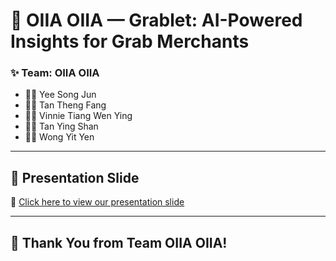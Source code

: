 # 🚀 OIIA OIIA — Grablet: AI-Powered Insights for Grab Merchants

### ✨ Team: OIIA OIIA

- 👨‍💻 Yee Song Jun 
- 👩‍💻 Tan Theng Fang
- 👩‍💻 Vinnie Tiang Wen Ying  
- 👩‍💻 Tan Ying Shan  
- 👩‍💻 Wong Yit Yen  

---

## 🎥 Presentation Slide

🔗 [Click here to view our presentation slide](https://www.canva.com/design/DAGkQJGJx9I/7XH5j1kcYtpH8SJ3OS_mHA/view?utm_content=DAGkQJGJx9I&utm_campaign=designshare&utm_medium=link2&utm_source=uniquelinks&utlId=hb192d7bdba)

---

## 💚 Thank You from Team OIIA OIIA!
